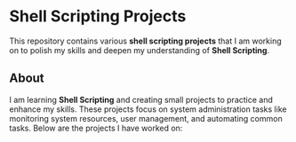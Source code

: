 # Shell Scripting Projects

This repository contains various **shell scripting projects** that I am working on to polish my skills and deepen my understanding of **Shell Scripting**.

## About

I am learning **Shell Scripting** and creating small projects to practice and enhance my skills. These projects focus on system administration tasks like monitoring system resources, user management, and automating common tasks. Below are the projects I have worked on:

